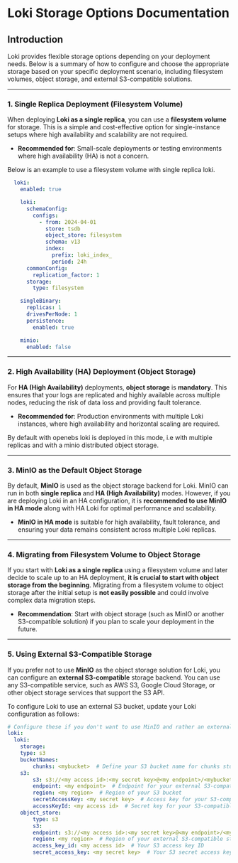 # Loki Storage Options Documentation

## Introduction

Loki provides flexible storage options depending on your deployment needs. Below is a summary of how to configure and choose the appropriate storage based on your specific deployment scenario, including filesystem volumes, object storage, and external S3-compatible solutions.

---

### 1. **Single Replica Deployment (Filesystem Volume)**

When deploying **Loki as a single replica**, you can use a **filesystem volume** for storage. This is a simple and cost-effective option for single-instance setups where high availability and scalability are not required.

- **Recommended for**: Small-scale deployments or testing environments where high availability (HA) is not a concern.

Below is an example to use a filesystem volume with single replica loki.

```yaml
  loki:
    enabled: true

    loki:
      schemaConfig:
        configs:
          - from: 2024-04-01
            store: tsdb
            object_store: filesystem
            schema: v13
            index:
              prefix: loki_index_
              period: 24h
      commonConfig:
        replication_factor: 1
      storage:
        type: filesystem

    singleBinary:
      replicas: 1
      drivesPerNode: 1
      persistence:
        enabled: true

    minio:
      enabled: false
```

---

### 2. **High Availability (HA) Deployment (Object Storage)**

For **HA (High Availability)** deployments, **object storage** is **mandatory**. This ensures that your logs are replicated and highly available across multiple nodes, reducing the risk of data loss and providing fault tolerance.

- **Recommended for**: Production environments with multiple Loki instances, where high availability and horizontal scaling are required.

By default with openebs loki is deployed in this mode, i.e with multiple replicas and with a minio distributed object storage.

---

### 3. **MinIO as the Default Object Storage**

By default, **MinIO** is used as the object storage backend for Loki. MinIO can run in both **single replica** and **HA (High Availability)** modes. However, if you are deploying Loki in an HA configuration, it is **recommended to use MinIO in HA mode** along with HA Loki for optimal performance and scalability.

- **MinIO in HA mode** is suitable for high availability, fault tolerance, and ensuring your data remains consistent across multiple Loki replicas.

---

### 4. **Migrating from Filesystem Volume to Object Storage**

If you start with **Loki as a single replica** using a filesystem volume and later decide to scale up to an HA deployment, **it is crucial to start with object storage from the beginning**. Migrating from a filesystem volume to object storage after the initial setup is **not easily possible** and could involve complex data migration steps.

- **Recommendation**: Start with object storage (such as MinIO or another S3-compatible solution) if you plan to scale your deployment in the future.

---

### 5. **Using External S3-Compatible Storage**

If you prefer not to use **MinIO** as the object storage solution for Loki, you can configure an **external S3-compatible** storage backend. You can use any S3-compatible service, such as AWS S3, Google Cloud Storage, or other object storage services that support the S3 API.

To configure Loki to use an external S3 bucket, update your Loki configuration as follows:

```yaml
# Configure these if you don't want to use MinIO and rather an external S3 bucket.
loki:
  loki:
    storage:
    type: s3
    bucketNames:
        chunks: <mybucket>  # Define your S3 bucket name for chunks storage
    s3:
        s3: s3://<my access id>:<my secret key>@<my endpoint>/<mybucket>  # S3 URL with credentials and endpoint
        endpoint: <my endpoint>  # Endpoint for your external S3-compatible service
        region: <my region>  # Region of your S3 bucket
        secretAccessKey: <my secret key>  # Access key for your S3-compatible service
        accessKeyId: <my access id>  # Secret key for your S3-compatible service
    object_store:
        type: s3
        s3:
        endpoint: s3://<my access id>:<my secret key>@<my endpoint>/<mybucket>  # S3 URL with credentials and endpoint
        region: <my region>  # Region of your external S3-compatible storage
        access_key_id: <my access id>  # Your S3 access key ID
        secret_access_key: <my secret key>  # Your S3 secret access key
```